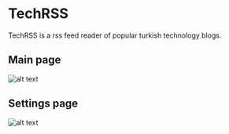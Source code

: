 # TechRSS
TechRSS is a rss feed reader of popular turkish technology blogs.

## Main page

![alt text](http://prntscr.com/po79fg "Main page")

## Settings page

![alt text](http://prntscr.com/po79vq "Settings page")
